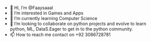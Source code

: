 - 👋 Hi, I’m @Faaysaaal
- 👀 I’m interested in Games and Apps
- 🌱 I’m currently learning Computer Science
- 💞️ I’m looking to collaborate on python projects and evolve to learn python, ML, DataS.Eager to get in to the python community.
- 📫 How to reach me contact on +92 3086728781

<!---
Faaysaaal/Faaysaaal is a ✨ special ✨ repository because its `README.md` (this file) appears on your GitHub profile.
You can click the Preview link to take a look at your changes.
--->
